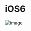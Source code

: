 # iOS6

![image](https://github.com/kchvbf/iOS6/assets/109752188/677a3148-eb3c-462a-ad53-6516ea4ecfb7)
